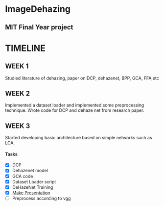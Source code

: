 # ImageDehazing
## MIT Final Year project

<div class="timeline">
  <div class="container left">
    <div class="content">
       <h1>TIMELINE</h1>
        </div>
  </div>
  <div class="container left">
    <div class="content">
      <h2>WEEK 1</h2>
      <p>Studied literature of dehazing, paper on DCP, dehazenet, BPP, GCA, FFA,etc</p>
    </div>
  </div>
  <div class="container right">
    <div class="content">
      <h2>WEEK 2</h2>
      <p>Implemented a dataset loader and implemented some preprocessing technique.
       Wrote code for DCP and dehaze net from research paper.</p>
    </div>
  </div>
  <div class="container left">
    <div class="content">
      <h2>WEEK 3</h2>
      <p>Started developing basic architecture based on simple networks such as LCA.</p>
    </div>
  </div>
 
</div>

#### Tasks
- [x] DCP 
- [x] Dehazenet model
- [x] GCA code
- [x] Dataset Loader script
- [x] DeHazeNet Training
- [x] [Make Presentation](https://docs.google.com/presentation/d/183MUhIXfW0YKWMM8UqMhUjYGpJbU1W6hkctT-o8tyxo/edit?usp=sharing)
- [ ] Preprocess according to vgg
